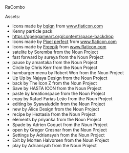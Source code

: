 RaCombo

Assets: 
 * <div>Icons made by <a href="https://www.flaticon.com/authors/bqlqn" title="bqlqn">bqlqn</a> from <a href="https://www.flaticon.com/" title="Flaticon">www.flaticon.com</a></div>
 * Kenny particle pack
 * https://opengameart.org/content/space-backdrop
 * <div>Icons made by <a href="https://www.flaticon.com/authors/pixel-perfect" title="Pixel perfect">Pixel perfect</a> from <a href="https://www.flaticon.com/" title="Flaticon">www.flaticon.com</a></div>
 * <div>Icons made by <a href="https://www.freepik.com" title="Freepik">Freepik</a> from <a href="https://www.flaticon.com/" title="Flaticon">www.flaticon.com</a></div>
 * satelite by Soremba from the Noun Project
 * fast forward by sureya from the Noun Project
 * pause by amantaka from the Noun Project
 * Circle by Chris Kerr from the Noun Project
 * hamburger menu by Robert Won from the Noun Project
 * Up Up by Najaya Design from the Noun Project
 * back by The Icon Z from the Noun Project
 * Save by HASTA ICON from the Noun Project
 * paste by kreationspace from the Noun Project
 * copy by Rafael Farias Leão from the Noun Project
 * editing by Syawaluddin from the Noun Project
 * new by Alice Design from the Noun Project
 * recipe by Heztasia from the Noun Project
 * elements by priyanka from the Noun Project
 * Spade by Adrien Coquet from the Noun Project
 * open by Gregor Cresnar from the Noun Project
 * Settings by Adriansyah from the Noun Project
 * Exit by Morten Halvorsen from the Noun Project
 * play by Adriansyah from the Noun Project